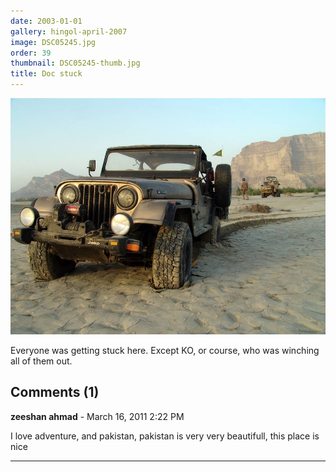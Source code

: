 ```yaml
---
date: 2003-01-01
gallery: hingol-april-2007
image: DSC05245.jpg
order: 39
thumbnail: DSC05245-thumb.jpg
title: Doc stuck
---
```


![Doc stuck](./DSC05245.jpg)

Everyone was getting stuck here. Except KO, or course, who was winching all of them out.

<div id="comments">

## Comments (1)

**zeeshan ahmad** - March 16, 2011  2:22 PM

I love adventure, and pakistan, pakistan is very very beautifull, this place is nice

---

</div>